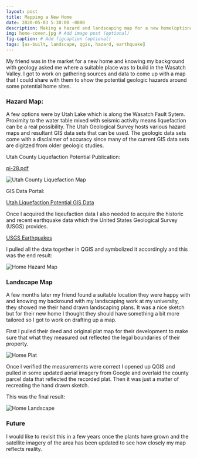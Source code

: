 ```yaml
---
layout: post
title: Mapping a New Home
date: 2020-05-03 5:30:00 -0800
description: Making a hazard and landscaping map for a new home(optional)
img: home-cover.jpg # Add image post (optional)
fig-caption: # Add figcaption (optional)
tags: [as-built, landscape, qgis, hazard, earthquake]
---
```


My friend was in the market for a new home and knowing my background with geology asked me where a suitable place was to build in the Wasatch Valley. I got to work on gathering sources and data to come up with a map that I could share with them to show the potential geologic hazards around some potential home sites.

### Hazard Map:

A few options were by Utah Lake which is along the Wasatch Fault Sytem. Proximity to the water table mixed with seismic activity means liquefaction can be a real possibility. The Utah Geological Survey hosts various hazard maps and resultant GIS data sets that can be used. The geologic data sets come with a disclaimer of accuracy since many of the current GIS data sets are digitzed from older geologic studies.

Utah County Liquefaction Potential Publication:

[pi-28.pdf](https://ugspub.nr.utah.gov/publications/public_information/pi-28.pdf)

![Utah County Liquefaction Map]({{site.baseurl}}/assets/img/home-liquefaction.jpg)

GIS Data Portal:

[Utah Liquefaction Potential GIS Data](https://opendata.gis.utah.gov/datasets/utah-liquefaction-potential)

Once I acquired the liqeufaction data I also needed to acquire the historic and recent earthquake data which the United States Geological Survey (USGS) provides.

[USGS Earthquakes](https://earthquake.usgs.gov/earthquakes/map/)

I pulled all the data together in QGIS and symbolized it accordingly and this was the end result:

![Home Hazard Map]({{site.baseurl}}/assets/img/home-hazard.jpg)

### Landscape Map

A few months later my friend found a suitable location they were happy with and knowing my backround with my landscaping work at my university, they showed me their hand drawn landscaping plans. It was a nice sketch but for their new home I thought they should have something a bit more tailored so I got to work on drafting up a map.

First I pulled their deed and original plat map for their development to make sure that what they measured out reflected the legal boundaries of their property.

![Home Plat]({{site.baseurl}}/assets/img/home-plat.jpg)

Once I verified the measurements were correct I opened up QGIS and pulled in some updated aerial imagery from Google and overlaid the county parcel data that reflected the recorded plat. Then it was just a matter of recreating the hand drawn sketch.
 
This was the final result:
 
![Home Landscape]({{site.baseurl}}/assets/img/home-landscape.jpg)

### Future

I would like to revisit this in a few years once the plants have grown and the satellite imagery of the area has been updated to see how closely my map reflects reality.
